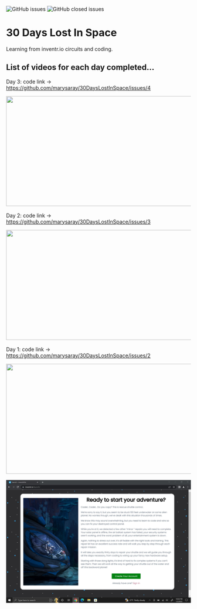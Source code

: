 ![GitHub issues](https://img.shields.io/github/issues-raw/marysaray/30DaysLostInSpace)
![GitHub closed issues](https://img.shields.io/github/issues-closed-raw/marysaray/30DaysLostInSpace)

# 30 Days Lost In Space
Learning from inventr.io circuits and coding.

## List of videos for each day completed... 

Day 3: code link -> https://github.com/marysaray/30DaysLostInSpace/issues/4

[<img src="https://img.youtube.com/vi/GSBBUuudSMk/hqdefault.jpg" width="600" height="300"
/>](https://www.youtube.com/embed/GSBBUuudSMk)

Day 2: code link -> https://github.com/marysaray/30DaysLostInSpace/issues/3

[<img src="https://img.youtube.com/vi/Z0iCB9BUpcI/hqdefault.jpg" width="600" height="300"
/>](https://www.youtube.com/embed/Z0iCB9BUpcI)

Day 1: code link -> https://github.com/marysaray/30DaysLostInSpace/issues/2

[<img src="https://img.youtube.com/vi/8bjS5ZpPoy8/hqdefault.jpg" width="600" height="300"
/>](https://www.youtube.com/embed/8bjS5ZpPoy8)

![Model](LostInSpaceIntro.jpg)
